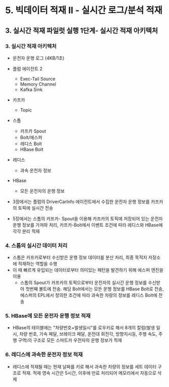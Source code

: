 # 5. 빅데이터 적재 II - 실시간 로그/분석 적재
## 3. 실시간 적재 파일럿 실행 1단계- 실시간 적재 아키텍처
### 3. 실시간 적재 아키텍처
- 운전자 운행 로그 (4KB/1초)
- 플럼 에이전트 2
  - Exec-Tail Source
  - Memory Channel
  - Kafka Sink
- 카프카
  - Topic
- 스톰
  - 카프카 Spout
  - Bolt/에스퍼
  - 레디스 Bolt
  - HBase Bolt
- 레디스
  - 과속 운전자 정보
- HBase
  - 모든 운전자의 운행 정보

 - 3장에서는 플럼의 DriverCarInfo 에이전트에서 수집한 운전자 운행 정보를 카프카의 토픽에 실시간 전송
 - 5장에서는 스톰의 카프카- Spout을 이용해 카프카의 토픽에 저장되어 있는 운전자 운행 정보를 가져와 처리, 카프카-Bolt에서 이벤트 조건에 따라 레디스와 HBase에 각각 분리 적재
### 4. 스톰의 실시간 데이터 처리
- 스톰은 카프카로부터 수신받은 운행 정보 데이터를 분산 처리, 최종 목적지 저장소에 적재하는 역할을 수행
- 이 때 빠르게 유입되는 데이터로부터 의미있는 패턴을 발견하기 위해 에스퍼 엔진을 이용
  - 스톰의 Spout가 카프카의 토픽으로부터 운전자의 실시간 운행 정보를 수신받아 첫번째 볼트에 전송. 해당 Bolt에서는 모든 운행 정보를 HBase Bolt로 전송, 에스퍼의 EPL에서 정의한 조건에 따라 과속한 차량의 정보를 레디스 Bolt에 전송
### 5. HBase에 모든 운전자 운행 정보 적재
- HBase의 테이블에는 "차량번호+발생일시"를 로우키로 해서 8개의 칼럼(발생 일시, 차량 번호, 가속 페달, 브레이크 페달, 운전대 회전각, 방향지시등, 주행 속도, 주행 구역)의 구조로 모든 스마트카 우전자의 운행 정보가 적재
### 6. 레디스에 과속한 운전자 정보 적재
- 레디스에 적재될 때는 현재 날짜를 키로 해서 과속한 차량의 정보를 세트 데이터 구조로 적재. 적재 영속 시간은 5시간, 이후에 만료 처리되어 메모리에서 자동으로 삭제